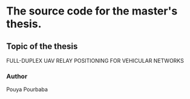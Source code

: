
# The source code for the master's thesis.

## Topic of the thesis
FULL-DUPLEX UAV RELAY POSITIONING FOR VEHICULAR NETWORKS

### Author
Pouya Pourbaba
